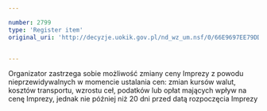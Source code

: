 ```yaml
---

number: 2799
type: 'Register item'
original_uri: 'http://decyzje.uokik.gov.pl/nd_wz_um.nsf/0/66E9697EE79DD643C125798E00307A72?OpenDocument'


---
```


Organizator zastrzega sobie możliwość zmiany ceny Imprezy z powodu nieprzewidywalnych w momencie ustalania cen: zmian kursów walut, kosztów transportu, wzrostu ceł, podatków lub opłat mających wpływ na cenę Imprezy, jednak nie później niż 20 dni przed datą rozpoczęcia Imprezy
